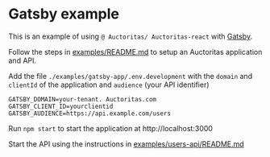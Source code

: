 # Gatsby example

This is an example of using `@ Auctoritas/ Auctoritas-react` with [Gatsby](https://www.gatsbyjs.org/).

Follow the steps in [examples/README.md](../README.md) to setup an  Auctoritas application and API.

Add the file `./examples/gatsby-app/.env.development` with the `domain` and `clientId` of the application and `audience` (your API identifier)

```dotenv
GATSBY_DOMAIN=your-tenant. Auctoritas.com
GATSBY_CLIENT_ID=yourclientid
GATSBY_AUDIENCE=https://api.example.com/users
```

Run `npm start` to start the application at http://localhost:3000

Start the API using the instructions in [examples/users-api/README.md](../users-api/README.md)
